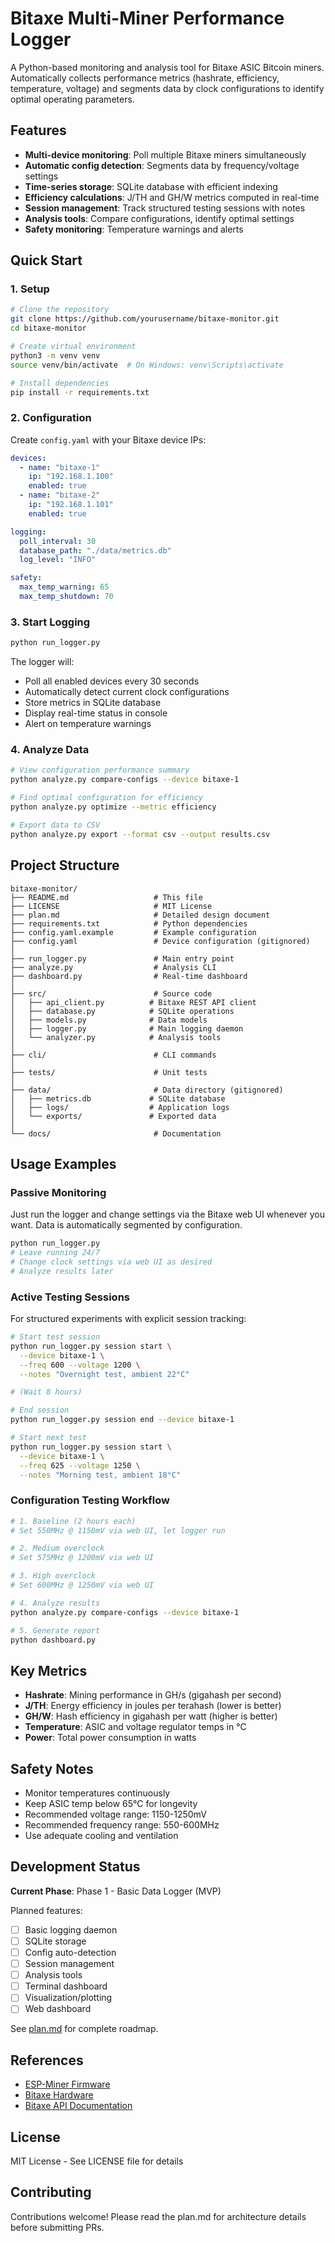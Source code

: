 # Bitaxe Multi-Miner Performance Logger

A Python-based monitoring and analysis tool for Bitaxe ASIC Bitcoin miners. Automatically collects performance metrics (hashrate, efficiency, temperature, voltage) and segments data by clock configurations to identify optimal operating parameters.

## Features

- **Multi-device monitoring**: Poll multiple Bitaxe miners simultaneously
- **Automatic config detection**: Segments data by frequency/voltage settings
- **Time-series storage**: SQLite database with efficient indexing
- **Efficiency calculations**: J/TH and GH/W metrics computed in real-time
- **Session management**: Track structured testing sessions with notes
- **Analysis tools**: Compare configurations, identify optimal settings
- **Safety monitoring**: Temperature warnings and alerts

## Quick Start

### 1. Setup

```bash
# Clone the repository
git clone https://github.com/yourusername/bitaxe-monitor.git
cd bitaxe-monitor

# Create virtual environment
python3 -m venv venv
source venv/bin/activate  # On Windows: venv\Scripts\activate

# Install dependencies
pip install -r requirements.txt
```

### 2. Configuration

Create `config.yaml` with your Bitaxe device IPs:

```yaml
devices:
  - name: "bitaxe-1"
    ip: "192.168.1.100"
    enabled: true
  - name: "bitaxe-2"
    ip: "192.168.1.101"
    enabled: true

logging:
  poll_interval: 30
  database_path: "./data/metrics.db"
  log_level: "INFO"

safety:
  max_temp_warning: 65
  max_temp_shutdown: 70
```

### 3. Start Logging

```bash
python run_logger.py
```

The logger will:
- Poll all enabled devices every 30 seconds
- Automatically detect current clock configurations
- Store metrics in SQLite database
- Display real-time status in console
- Alert on temperature warnings

### 4. Analyze Data

```bash
# View configuration performance summary
python analyze.py compare-configs --device bitaxe-1

# Find optimal configuration for efficiency
python analyze.py optimize --metric efficiency

# Export data to CSV
python analyze.py export --format csv --output results.csv
```

## Project Structure

```
bitaxe-monitor/
├── README.md                   # This file
├── LICENSE                     # MIT License
├── plan.md                     # Detailed design document
├── requirements.txt            # Python dependencies
├── config.yaml.example         # Example configuration
├── config.yaml                 # Device configuration (gitignored)
│
├── run_logger.py               # Main entry point
├── analyze.py                  # Analysis CLI
├── dashboard.py                # Real-time dashboard
│
├── src/                        # Source code
│   ├── api_client.py          # Bitaxe REST API client
│   ├── database.py            # SQLite operations
│   ├── models.py              # Data models
│   ├── logger.py              # Main logging daemon
│   └── analyzer.py            # Analysis tools
│
├── cli/                        # CLI commands
│
├── tests/                      # Unit tests
│
├── data/                       # Data directory (gitignored)
│   ├── metrics.db             # SQLite database
│   ├── logs/                  # Application logs
│   └── exports/               # Exported data
│
└── docs/                       # Documentation
```

## Usage Examples

### Passive Monitoring

Just run the logger and change settings via the Bitaxe web UI whenever you want. Data is automatically segmented by configuration.

```bash
python run_logger.py
# Leave running 24/7
# Change clock settings via web UI as desired
# Analyze results later
```

### Active Testing Sessions

For structured experiments with explicit session tracking:

```bash
# Start test session
python run_logger.py session start \
  --device bitaxe-1 \
  --freq 600 --voltage 1200 \
  --notes "Overnight test, ambient 22°C"

# (Wait 8 hours)

# End session
python run_logger.py session end --device bitaxe-1

# Start next test
python run_logger.py session start \
  --device bitaxe-1 \
  --freq 625 --voltage 1250 \
  --notes "Morning test, ambient 18°C"
```

### Configuration Testing Workflow

```bash
# 1. Baseline (2 hours each)
# Set 550MHz @ 1150mV via web UI, let logger run

# 2. Medium overclock
# Set 575MHz @ 1200mV via web UI

# 3. High overclock
# Set 600MHz @ 1250mV via web UI

# 4. Analyze results
python analyze.py compare-configs --device bitaxe-1

# 5. Generate report
python dashboard.py
```

## Key Metrics

- **Hashrate**: Mining performance in GH/s (gigahash per second)
- **J/TH**: Energy efficiency in joules per terahash (lower is better)
- **GH/W**: Hash efficiency in gigahash per watt (higher is better)
- **Temperature**: ASIC and voltage regulator temps in °C
- **Power**: Total power consumption in watts

## Safety Notes

- Monitor temperatures continuously
- Keep ASIC temp below 65°C for longevity
- Recommended voltage range: 1150-1250mV
- Recommended frequency range: 550-600MHz
- Use adequate cooling and ventilation

## Development Status

**Current Phase**: Phase 1 - Basic Data Logger (MVP)

Planned features:
- [ ] Basic logging daemon
- [ ] SQLite storage
- [ ] Config auto-detection
- [ ] Session management
- [ ] Analysis tools
- [ ] Terminal dashboard
- [ ] Visualization/plotting
- [ ] Web dashboard

See [plan.md](plan.md) for complete roadmap.

## References

- [ESP-Miner Firmware](https://github.com/bitaxeorg/ESP-Miner)
- [Bitaxe Hardware](https://github.com/skot/bitaxe)
- [Bitaxe API Documentation](https://osmu.wiki/bitaxe/api/)

## License

MIT License - See LICENSE file for details

## Contributing

Contributions welcome! Please read the plan.md for architecture details before submitting PRs.
